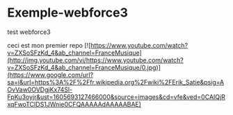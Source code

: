# Exemple-webforce3
test webforce3

ceci est mon premier repo
[![https://www.youtube.com/watch?v=ZXSoSFzKd_4&ab_channel=FranceMusique](http://img.youtube.com/vi/https://www.youtube.com/watch?v=ZXSoSFzKd_4&ab_channel=FranceMusique/0.jpg)](https://www.google.com/url?sa=i&url=https%3A%2F%2Ffr.wikipedia.org%2Fwiki%2FErik_Satie&psig=AOvVaw0OVDgjKx74Sl-FpKu3oyjr&ust=1605693127466000&source=images&cd=vfe&ved=0CAIQjRxqFwoTCIDS1JWnie0CFQAAAAAdAAAAABAE)
